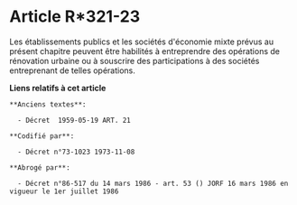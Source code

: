 # Article R*321-23

Les établissements publics et les sociétés d'économie mixte prévus au présent chapitre peuvent être habilités à entreprendre
des opérations de rénovation urbaine ou à souscrire des participations à des sociétés entreprenant de telles opérations.

**Liens relatifs à cet article**

	**Anciens textes**:

	  - Décret  1959-05-19 ART. 21

	**Codifié par**:

	  - Décret n°73-1023 1973-11-08

	**Abrogé par**:

	  - Décret n°86-517 du 14 mars 1986 - art. 53 () JORF 16 mars 1986 en vigueur le 1er juillet 1986
